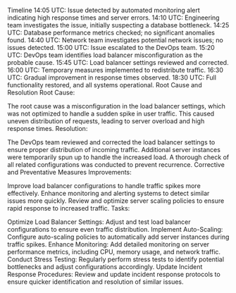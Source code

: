 Timeline
14:05 UTC: Issue detected by automated monitoring alert indicating high response times and server errors.
14:10 UTC: Engineering team investigates the issue, initially suspecting a database bottleneck.
14:25 UTC: Database performance metrics checked; no significant anomalies found.
14:40 UTC: Network team investigates potential network issues; no issues detected.
15:00 UTC: Issue escalated to the DevOps team.
15:20 UTC: DevOps team identifies load balancer misconfiguration as the probable cause.
15:45 UTC: Load balancer settings reviewed and corrected.
16:00 UTC: Temporary measures implemented to redistribute traffic.
16:30 UTC: Gradual improvement in response times observed.
18:30 UTC: Full functionality restored, and all systems operational.
Root Cause and Resolution
Root Cause:

The root cause was a misconfiguration in the load balancer settings, which was not optimized to handle a sudden spike in user traffic. This caused uneven distribution of requests, leading to server overload and high response times.
Resolution:

The DevOps team reviewed and corrected the load balancer settings to ensure proper distribution of incoming traffic.
Additional server instances were temporarily spun up to handle the increased load.
A thorough check of all related configurations was conducted to prevent recurrence.
Corrective and Preventative Measures
Improvements:

Improve load balancer configurations to handle traffic spikes more effectively.
Enhance monitoring and alerting systems to detect similar issues more quickly.
Review and optimize server scaling policies to ensure rapid response to increased traffic.
Tasks:

Optimize Load Balancer Settings:
Adjust and test load balancer configurations to ensure even traffic distribution.
Implement Auto-Scaling:
Configure auto-scaling policies to automatically add server instances during traffic spikes.
Enhance Monitoring:
Add detailed monitoring on server performance metrics, including CPU, memory usage, and network traffic.
Conduct Stress Testing:
Regularly perform stress tests to identify potential bottlenecks and adjust configurations accordingly.
Update Incident Response Procedures:
Review and update incident response protocols to ensure quicker identification and resolution of similar issues.